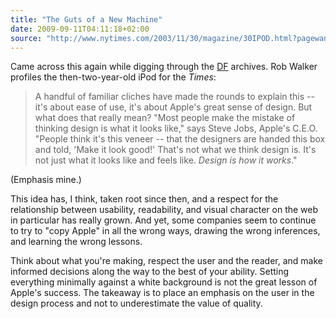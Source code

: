 ```yaml
---
title: "The Guts of a New Machine"
date: 2009-09-11T04:11:18+02:00
source: "http://www.nytimes.com/2003/11/30/magazine/30IPOD.html?pagewanted=all"
---
```


Came across this again while digging through the [DF](http://daringfireball.net/) archives. Rob Walker profiles the then-two-year-old iPod for the <cite>Times</cite>:

> A handful of familiar cliches have made the rounds to explain this -- it's about ease of use, it's about Apple's great sense of design. But what does that really mean? "Most people make the mistake of thinking design is what it looks like," says Steve Jobs, Apple's C.E.O. "People think it's this veneer -- that the designers are handed this box and told, 'Make it look good!' That's not what we think design is. It's not just what it looks like and feels like. <em>Design is how it works</em>."

(Emphasis mine.)

This idea has, I think, taken root since then, and a respect for the relationship between usability, readability, and visual character on the web in particular has really grown. And yet, some companies seem to continue to try to "copy Apple" in all the wrong ways, drawing the wrong inferences, and learning the wrong lessons.

Think about what you're making, respect the user and the reader, and make informed decisions along the way to the best of your ability. Setting everything minimally against a white background is not the great lesson of Apple's success. The takeaway is to place an emphasis on the user in the design process and not to underestimate the value of quality.
